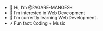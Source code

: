 - 👋 Hi, I’m @PAGARE-MANGESH
- 👀 I’m interested in Web Development 
- 🌱 I’m currently learning Web Development .
- ⚡ Fun fact: Coding + Music

<!---
PAGARE-MANGESH/PAGARE-MANGESH is a ✨ special ✨ repository because its `README.md` (this file) appears on your GitHub profile.
You can click the Preview link to take a look at your changes.
--->
